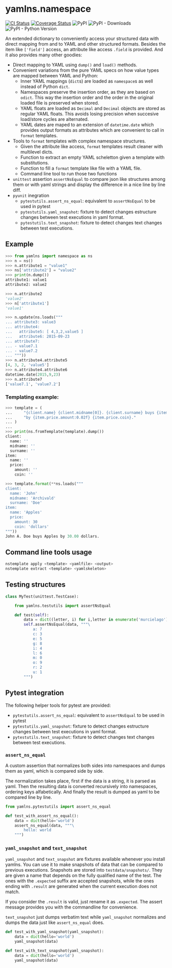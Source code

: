 # yamlns.namespace

[![CI Status](https://github.com/GuifiBaix/python-yamlns/actions/workflows/main.yml/badge.svg)](https://github.com/GuifiBaix/python-yamlns/actions/workflows/main.yml)
[![Coverage Status](https://coveralls.io/repos/github/GuifiBaix/python-yamlns/badge.svg?branch=master)](https://coveralls.io/github/GuifiBaix/python-yamlns?branch=master)
![PyPI](https://img.shields.io/pypi/v/yamlns)
![PyPI - Downloads](https://img.shields.io/pypi/dm/yamlns)
![PyPI - Python Version](https://img.shields.io/pypi/pyversions/yamlns)

An extended dictionary to conveniently access your structured data
with direct mapping from and to YAML and other structured formats.
Besides the item like `['field']` access, an attribute like access `.field` is provided.
And it also provides many other goodies:

- Direct mapping to YAML using `dump()` and `load()` methods.
- Convenient variations from the pure YAML specs on how value types are mapped between YAML and Python:
    - Inner YAML mappings (`dict`s) are loaded as `namespace`s as well instead of Python `dict`.
    - Namespaces preserve the insertion order, as they are based on `odict`.
      This way the insertion order and the order in the original loaded file is preserved when stored.
    - YAML floats are loaded as `Decimal` and `Decimal` objects are stored as regular YAML floats.
      This avoids losing precision when succesive load/store cycles are alternated.
    - YAML dates are maped to an extension of `datetime.date` which provides output formats as attributes
      which are convenient to call in `format` templates.
- Tools to `format` templates with complex namespace structures.
    - Given the attribute like access, `format` templates result cleaner with multilevel dicts.
    - Function to extract an empty YAML scheletton given a template with substitutions.
    - Function to fill a `format` template like file with a YAML file.
    - Command line tool to run those two functions 
- `unittest` assertion `assertNsEqual` to compare json like structures among them or with yaml strings and display the difference in a nice line by line diff.
- `pyunit` inegration
    - `pytestutils.assert_ns_equal`: equivalent to `assertNsEqual` to be used in pytest
    - `pytestutils.yaml_snapshot`: fixture to detect changes estructure changes between test executions in yaml format.
    - `pytestutils.text_snapshot`: fixture to detect changes text changes between test executions.


## Example

```python
>>> from yamlns import namespace as ns
>>> n = ns()
>>> n.attribute1 = "value1"
>>> ns['attribute2'] = "value2"
>>> print(n.dump())
attribute1: value1
attribute2: value2

>>> n.attribute2
'value2'
>>> n['attribute1']
'value1'

>>> n.update(ns.loads("""
... attribute3: value3
... attribute4:
...   attribute5: [ 4,3,2,value5 ] 
...   attribute6: 2015-09-23
... attribute7:
... - value7.1
... - value7.2
... """))
>>> n.attribute4.attribute5
[4, 3, 2, 'value5']
>>> n.attribute4.attribute6
datetime.date(2015,9,23)
>>> n.attribute7
['value7.1', 'value7.2']
```

### Templating example:

```python
>>> template = (
...     "{client.name} {client.midname[0]}. {client.surname} buys {item.name} "
...     "by {item.price.amount:0.02f} {item.price.coin}."
... )
...
>>> print(ns.fromTemplate(template).dump())
client:
  name: ''
  midname: ''
  surname: ''
item:
  name: ''
  price:
    amount: ''
    coin: ''

>>> template.format(**ns.loads("""
client:
  name: 'John'
  midname: 'Archivald'
  surname: 'Doe'
item:
  name: 'Apples'
  price:
    amount: 30
    coin: 'dollars'
"""))
John A. Doe buys Apples by 30.00 dollars.

```

## Command line tools usage

```bash
nstemplate apply <template> <yamlfile> <output>
nstemplate extract <template> <yamlskeleton>
```

## Testing structures

```python
class MyTest(unittest.TestCase):

    from yamlns.testutils import assertNsEqual

    def test(self):
        data = dict((letter, i) for i,letter in enumerate('murcielago'))
        self.assertNsEqual(data, """\
            a: 7
            c: 3
            e: 5
            g: 8
            i: 4
            l: 6
            m: 0
            o: 9
            r: 2
            u: 1
        """)
```

## Pytest integration

The following helper tools for pytest are provided:

- `pytestutils.assert_ns_equal`: equivalent to `assertNsEqual` to be used in pytest
- `pytestutils.yaml_snapshot`: fixture to detect changes estructure changes between test executions in yaml format.
- `pytestutils.text_snapshot`: fixture to detect changes text changes between test executions.


### `assert_ns_equal`

A custom assertion that normalizes both sides into namespaces and dumps them as yaml, which is compared side by side.

The normalization takes place, first if the data is a string, it is parsed as yaml.
Then the resulting data is converted recursively into namespaces, ordering keys alfabetically.
And finally the result is dumped as yaml to be compared line by line.

```python
from yamlns.pytestutils import assert_ns_equal

def test_with_assert_ns_equal():
    data = dict(hello='world')
    assert_ns_equal(data, """\
        hello: world
    """)

```

### `yaml_snapshot` and `text_snapshot`

`yaml_snapshot` and `text_snapshot` are fixtures available whenever you install yamlns.
You can use it to make snapshots of data that can be compared to previous executions.
Snapshots are stored into `testdata/snapshots/`.
They are given a name that depends on the fully qualified name of the test.
The ones with the `.expected` suffix are accepted snapshots,
while the ones ending with `.result` are generated
when the current execution does not match.

If you consider the `.result` is valid, just rename it as `.expected`.
The assert message provides you with the commandline for convenience.

`text_snapshot` just dumps verbatim text while
`yaml_snapshot` normalizes and dumps the data
just like `assert_ns_equal` does.

```python
def test_with_yaml_snapshot(yaml_snapshot):
    data = dict(hello='world')
    yaml_snapshot(data)

def test_with_text_snapshot(yaml_snapshot):
    data = dict(hello='world')
    yaml_snapshot(data)

```

